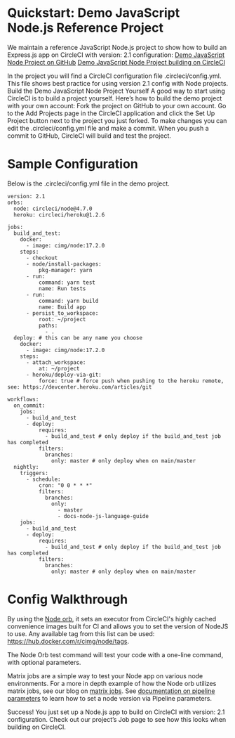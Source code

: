 # Quickstart: Demo JavaScript Node.js Reference Project
We maintain a reference JavaScript Node.js project to show how to build an Express.js app on CircleCI with version: 2.1 configuration:
[Demo JavaScript Node Project on GitHub](https://github.com/CircleCI-Public/circleci-demo-javascript-react-app)
[Demo JavaScript Node Project building on CircleCI](https://app.circleci.com/pipelines/github/CircleCI-Public/circleci-demo-javascript-react-app)

In the project you will find a CircleCI configuration file .circleci/config.yml. This file shows best practice for using version 2.1 config with Node projects.
Build the Demo JavaScript Node Project Yourself
A good way to start using CircleCI is to build a project yourself. Here’s how to build the demo project with your own account:
Fork the project on GitHub to your own account.
Go to the Add Projects page in the CircleCI application and click the Set Up Project button next to the project you just forked.
To make changes you can edit the .circleci/config.yml file and make a commit. When you push a commit to GitHub, CircleCI will build and test the project.

# Sample Configuration
Below is the .circleci/config.yml file in the demo project.

```
version: 2.1
orbs:
  node: circleci/node@4.7.0
  heroku: circleci/heroku@1.2.6

jobs:
  build_and_test:
    docker:
      - image: cimg/node:17.2.0
    steps:
      - checkout
      - node/install-packages:
          pkg-manager: yarn
      - run:
          command: yarn test
          name: Run tests
      - run:
          command: yarn build
          name: Build app
      - persist_to_workspace:
          root: ~/project
          paths:
            - .
  deploy: # this can be any name you choose
    docker:
      - image: cimg/node:17.2.0
    steps:
      - attach_workspace:
          at: ~/project
      - heroku/deploy-via-git:
          force: true # force push when pushing to the heroku remote, see: https://devcenter.heroku.com/articles/git

workflows:
  on_commit:
    jobs:
      - build_and_test
      - deploy:
          requires:
            - build_and_test # only deploy if the build_and_test job has completed
          filters:
            branches:
              only: master # only deploy when on main/master
  nightly:
    triggers:
      - schedule:
          cron: "0 0 * * *"       
          filters:
            branches:
              only:
                - master
                - docs-node-js-language-guide
    jobs:
      - build_and_test
      - deploy:
          requires:
            - build_and_test # only deploy if the build_and_test job has completed
          filters:
            branches:
              only: master # only deploy when on main/master
```

# Config Walkthrough
By using the  [Node orb](https://circleci.com/orbs/registry/orb/circleci/node#jobs-test), it sets an executor from CircleCI's highly cached convenience images built for CI and allows you to set the version of NodeJS to use. Any available tag from this list can be used: https://hub.docker.com/r/cimg/node/tags.
 
The Node Orb test command will test your code with a one-line command, with optional parameters.

Matrix jobs are a simple way to test your Node app on various node environments. For a more in depth example of how the Node orb utilizes matrix jobs, see our blog on [matrix jobs](https://circleci.com/blog/circleci-matrix-jobs/). See [documentation on pipeline parameters](https://circleci.com/docs/2.0/pipeline-variables/#pipeline-parameters-in-configuration) to learn how to set a node version via Pipeline parameters.

Success! You just set up a Node.js app to build on CircleCI with version: 2.1 configuration. Check out our project’s Job page to see how this looks when building on CircleCI.


